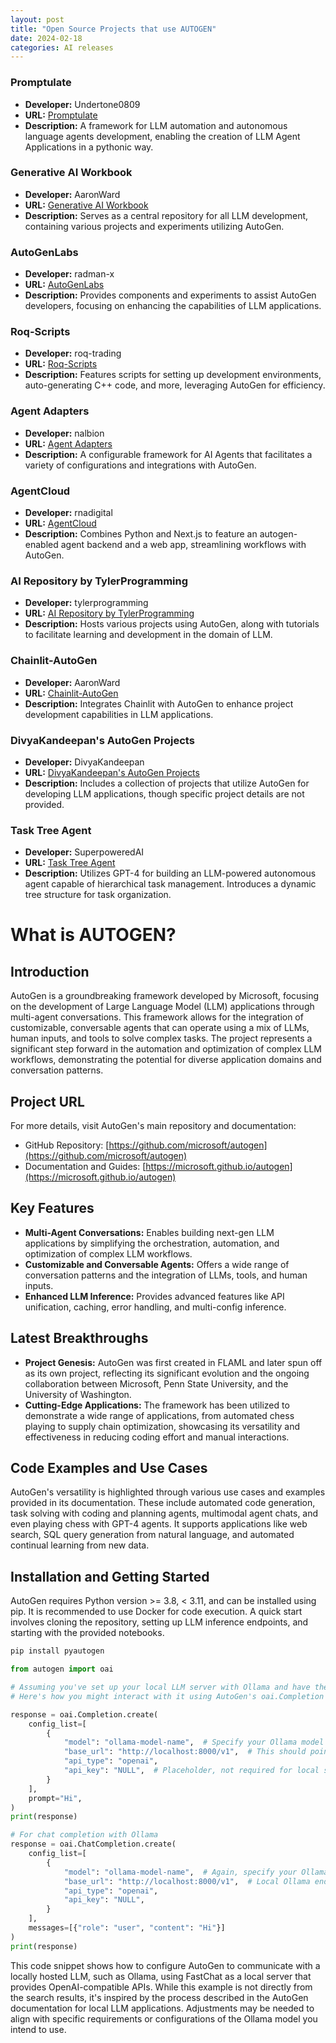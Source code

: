 ```yaml
---
layout: post
title: "Open Source Projects that use AUTOGEN"
date: 2024-02-18
categories: AI releases
---
```


### Promptulate
- **Developer:** Undertone0809
- **URL:** [Promptulate](https://github.com/Undertone0809/promptulate)
- **Description:** A framework for LLM automation and autonomous language agents development, enabling the creation of LLM Agent Applications in a pythonic way.

### Generative AI Workbook
- **Developer:** AaronWard
- **URL:** [Generative AI Workbook](https://github.com/AaronWard/generative-ai-workbook)
- **Description:** Serves as a central repository for all LLM development, containing various projects and experiments utilizing AutoGen.

### AutoGenLabs
- **Developer:** radman-x
- **URL:** [AutoGenLabs](https://github.com/radman-x/AutoGenLabs)
- **Description:** Provides components and experiments to assist AutoGen developers, focusing on enhancing the capabilities of LLM applications.

### Roq-Scripts
- **Developer:** roq-trading
- **URL:** [Roq-Scripts](https://github.com/roq-trading/roq-scripts)
- **Description:** Features scripts for setting up development environments, auto-generating C++ code, and more, leveraging AutoGen for efficiency.

### Agent Adapters
- **Developer:** nalbion
- **URL:** [Agent Adapters](https://github.com/nalbion/agent-adapters)
- **Description:** A configurable framework for AI Agents that facilitates a variety of configurations and integrations with AutoGen.

### AgentCloud
- **Developer:** rnadigital
- **URL:** [AgentCloud](https://github.com/rnadigital/agentcloud)
- **Description:** Combines Python and Next.js to feature an autogen-enabled agent backend and a web app, streamlining workflows with AutoGen.

### AI Repository by TylerProgramming
- **Developer:** tylerprogramming
- **URL:** [AI Repository by TylerProgramming](https://github.com/tylerprogramming/ai)
- **Description:** Hosts various projects using AutoGen, along with tutorials to facilitate learning and development in the domain of LLM.

### Chainlit-AutoGen
- **Developer:** AaronWard
- **URL:** [Chainlit-AutoGen](https://github.com/AaronWard/generative-ai-workbook/blob/main/personal_projects/9.chainlit-autogen/README.md)
- **Description:** Integrates Chainlit with AutoGen to enhance project development capabilities in LLM applications.

### DivyaKandeepan's AutoGen Projects
- **Developer:** DivyaKandeepan
- **URL:** [DivyaKandeepan's AutoGen Projects](https://github.com/DivyaKandeepan/Autogen_projects)
- **Description:** Includes a collection of projects that utilize AutoGen for developing LLM applications, though specific project details are not provided.

### Task Tree Agent
- **Developer:** SuperpoweredAI
- **URL:** [Task Tree Agent](https://github.com/SuperpoweredAI/task-tree-agent)
- **Description:** Utilizes GPT-4 for building an LLM-powered autonomous agent capable of hierarchical task management. Introduces a dynamic tree structure for task organization.


# What is AUTOGEN?

## Introduction

AutoGen is a groundbreaking framework developed by Microsoft, focusing on the development of Large Language Model (LLM) applications through multi-agent conversations. This framework allows for the integration of customizable, conversable agents that can operate using a mix of LLMs, human inputs, and tools to solve complex tasks. The project represents a significant step forward in the automation and optimization of complex LLM workflows, demonstrating the potential for diverse application domains and conversation patterns.

## Project URL

For more details, visit AutoGen's main repository and documentation:
- GitHub Repository: [https://github.com/microsoft/autogen](https://github.com/microsoft/autogen)
- Documentation and Guides: [https://microsoft.github.io/autogen](https://microsoft.github.io/autogen)

## Key Features

- **Multi-Agent Conversations:** Enables building next-gen LLM applications by simplifying the orchestration, automation, and optimization of complex LLM workflows.
- **Customizable and Conversable Agents:** Offers a wide range of conversation patterns and the integration of LLMs, tools, and human inputs.
- **Enhanced LLM Inference:** Provides advanced features like API unification, caching, error handling, and multi-config inference.

## Latest Breakthroughs

- **Project Genesis:** AutoGen was first created in FLAML and later spun off as its own project, reflecting its significant evolution and the ongoing collaboration between Microsoft, Penn State University, and the University of Washington.
- **Cutting-Edge Applications:** The framework has been utilized to demonstrate a wide range of applications, from automated chess playing to supply chain optimization, showcasing its versatility and effectiveness in reducing coding effort and manual interactions.

## Code Examples and Use Cases

AutoGen's versatility is highlighted through various use cases and examples provided in its documentation. These include automated code generation, task solving with coding and planning agents, multimodal agent chats, and even playing chess with GPT-4 agents. It supports applications like web search, SQL query generation from natural language, and automated continual learning from new data.

## Installation and Getting Started

AutoGen requires Python version >= 3.8, < 3.11, and can be installed using pip. It is recommended to use Docker for code execution. A quick start involves cloning the repository, setting up LLM inference endpoints, and starting with the provided notebooks.

```bash
pip install pyautogen
```


```python
from autogen import oai

# Assuming you've set up your local LLM server with Ollama and have the endpoint ready
# Here's how you might interact with it using AutoGen's oai.Completion

response = oai.Completion.create(
    config_list=[
        {
            "model": "ollama-model-name",  # Specify your Ollama model name here
            "base_url": "http://localhost:8000/v1",  # This should point to your local Ollama server
            "api_type": "openai",
            "api_key": "NULL",  # Placeholder, not required for local servers
        }
    ],
    prompt="Hi",
)
print(response)

# For chat completion with Ollama
response = oai.ChatCompletion.create(
    config_list=[
        {
            "model": "ollama-model-name",  # Again, specify your Ollama model
            "base_url": "http://localhost:8000/v1",  # Local Ollama endpoint
            "api_type": "openai",
            "api_key": "NULL",
        }
    ],
    messages=[{"role": "user", "content": "Hi"}]
)
print(response)
```


This code snippet shows how to configure AutoGen to communicate with a locally hosted LLM, such as Ollama, using FastChat as a local server that provides OpenAI-compatible APIs. While this example is not directly from the search results, it's inspired by the process described in the AutoGen documentation for local LLM applications. Adjustments may be needed to align with specific requirements or configurations of the Ollama model you intend to use.
